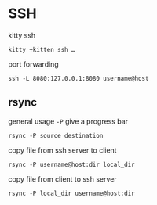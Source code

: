 <!-- toc -->
# SSH

kitty ssh

```shell
kitty +kitten ssh …
```

port forwarding

```shell
ssh -L 8080:127.0.0.1:8080 username@host
```

## rsync

general usage
`-P` give a progress bar

```shell
rsync -P source destination
```

copy file from ssh server to client

```shell
rsync -P username@host:dir local_dir
```

copy file from client to ssh server

```shell
rsync -P local_dir username@host:dir
```
